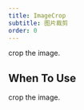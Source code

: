 ```yaml
---
title: ImageCrop
subtitle: 图片裁剪
order: 0
---
```


crop the image.

## When To Use

crop the image.

